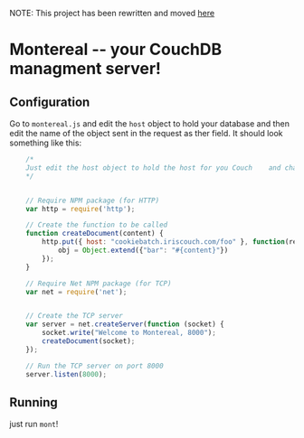 NOTE: This project has been rewritten and moved [here](https://github.com/bagelstability/Montereal)


Montereal -- your CouchDB managment server!
==========================================


Configuration
-------------

Go to `montereal.js` and edit the `host` object to hold your database and then edit the name of the object sent in the request as ther field. It should look something like this:

```javascript
	/*
	Just edit the host object to hold the host for you Couch 	and change the oblect assignment in the request to hold the field(s) you want.
	*/


	// Require NPM package (for HTTP)
	var http = require('http');

	// Create the function to be called
	function createDocument(content) {
		http.put({ host: "cookiebatch.iriscouch.com/foo" }, function(res) {
			obj = Object.extend({"bar": "#{content}"})
		});
	}

	// Require Net NPM package (for TCP)
	var net = require('net');


	// Create the TCP server
	var server = net.createServer(function (socket) {
 		socket.write("Welcome to Montereal, 8000");
 		createDocument(socket);
	});

	// Run the TCP server on port 8000
	server.listen(8000);
```

Running
-------

just run `mont`!
